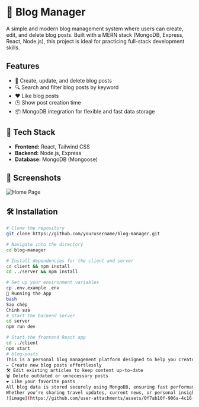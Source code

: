 # 📘 Blog Manager

A simple and modern blog management system where users can create, edit, and delete blog posts. Built with a MERN stack (MongoDB, Express, React, Node.js), this project is ideal for practicing full-stack development skills.

## Features

- 📝 Create, update, and delete blog posts
- 🔍 Search and filter blog posts by keyword
- ❤️ Like blog posts
- 🕒 Show post creation time
- 📦 MongoDB integration for flexible and fast data storage

## 🚀 Tech Stack

- **Frontend:** React, Tailwind CSS
- **Backend:** Node.js, Express
- **Database:** MongoDB (Mongoose)

## 📸 Screenshots

![Home Page](https://github.com/user-attachments/assets/0f7ab10f-906a-4c16-a399-e1a04760c392)

## 🛠️ Installation

```bash
# Clone the repository
git clone https://github.com/yourusername/blog-manager.git

# Navigate into the directory
cd blog-manager

# Install dependencies for the client and server
cd client && npm install
cd ../server && npm install

# Set up your environment variables
cp .env.example .env
🧪 Running the App
bash
Sao chép
Chỉnh sửa
# Start the backend server
cd server
npm run dev

# Start the frontend React app
cd ../client
npm start
# blog-posts
This is a personal blog management platform designed to help you create, manage, and share blog posts with ease. Built using modern web technologies, the application features a clean and intuitive interface that allows users to:
✏️ Create new blog posts effortlessly
🛠️ Edit existing articles to keep content up-to-date
🗑️ Delete outdated or unnecessary posts
❤️ Like your favorite posts
All blog data is stored securely using MongoDB, ensuring fast performance and flexible data handling.
Whether you’re sharing travel updates, current news, or personal insights, this platform provides a seamless blogging experience tailored for individuals who want full control over their content.
![image](https://github.com/user-attachments/assets/0f7ab10f-906a-4c16-a399-e1a04760c392)
